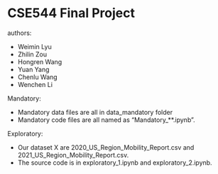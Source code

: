 # CSE544 Final Project
authors:
- Weimin Lyu
- Zhilin Zou
- Hongren Wang
- Yuan Yang
- Chenlu Wang
- Wenchen Li

Mandatory:
- Mandatory data files are all in data_mandatory folder
- Mandatory code files are all named as “Mandatory_**.ipynb”.

Exploratory:
- Our dataset X are 2020_US_Region_Mobility_Report.csv and 2021_US_Region_Mobility_Report.csv.
- The source code is in exploratory_1.ipynb and exploratory_2.ipynb.

